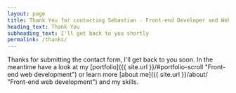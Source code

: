 ```yaml
---
layout: page
title: Thank You for contacting Sebastian - Front-end Developer and Web Designer
heading_text: Thank You
subheading_text: I'll get back to you shortly
permalink: /thanks/      
---
```


<div class="content" markdown="1">
  Thanks for submitting the contact form, I'll get back to you soon. In the meantime have a look at my [portfolio]({{ site.url }}/#portfolio-scroll "Front-end web development") or learn more [about me]({{ site.url }}/about/ "Front-end web development") and my skills.
</div>
 